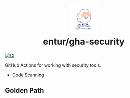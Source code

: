 <h1 align="center">
      <img src="logo.png" width="96px" height="96px" />
      <br>entur/gha-security<br>
</h1>

[![CI](https://github.com/entur/gha-code-scanning/actions/workflows/ci.yml/badge.svg)](https://github.com/entur/gha-code-scanning/actions/workflows/ci.yml)

GitHub Actions for working with security tools.

- [Code Scanning](../README-code_scanning.md)


## Golden Path

